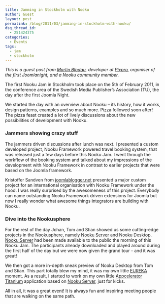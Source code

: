 ```yaml
---
title: Jamming in Stockholm with Nooku
author: Guest
layout: post
permalink: /blog/2011/03/jamming-in-stockholm-with-nooku/
dsq_thread_id:
  - 251424375
categories:
  - Events
tags:
  - jam
  - stockholm
---
```

*This is a guest post from [Martin Blodau][1], developer at [Pixpro][2], organiser of the first Joomlanight, and a Nooku community member.*

The first Nooku Jam in Stockholm took place on the 5th of February 2011, in the conference area of the Swedish Media Publisher&#8217;s Association (TU), the day after the first Joomla Night.

We started the day with an overview about Nooku &#8211; its history, how it works, design patterns, examples and so much more. Pizza followed soon after! The pizza feast created a lot of lively discussions about the new possibilities of development with Nooku.

  
<!--more-->

### Jammers showing crazy stuff

The jammers driven discussions after lunch was next. I presented a custom developed project, Nooku Framework powered travel booking system, that was released just a few days before this Nooku Jam. I went through the workflow of the booking system and talked about my impressions of the development with Nooku Framework in contrast to earlier projects that were based on the Joomla framework.

Kristoffer Sandven from [joomlablogger.net][3] presented a major custom project for an international organisation with Nooku Framework under the hood. I was really surprised by the awesomeness of this project. Everybody can name outstanding Nooku Framework driven extensions for Joomla but now I really wonder what awesome things integrators are building with Nooku.

### Dive into the Nookusphere

For the rest of the day Johan, Tom and Stian showed us some cutting-edge projects in the Nookusphere, namely [Nooku Server][4] and Nooku Desktop. [Nooku Server][4] had been made available to the public the morning of this Nooku Jam. The participants already downloaded and played around during the first half of the day but we were now given the grand tour &#8211; and it was great!

We then got a more in-depth sneak preview of Nooku Desktop from Tom and Stian. This part totally blew my mind, it was my own little [EUREKA][5] moment. As a result, I started to work on my own little [Appcelerator Titanium][6] application based on [Nooku Server][4], just for kicks.

All in all, it was a great event! It is always fun and inspiring meeting people that are walking on the same path.

 [1]: http://twitter.com/mblodau
 [2]: http://pixpro.net/
 [3]: http://www.joomlablogger.net/
 [4]: http://blog.nooku.org/category/server/
 [5]: http://en.wikipedia.org/wiki/Eureka_effect
 [6]: http://www.appcelerator.com/